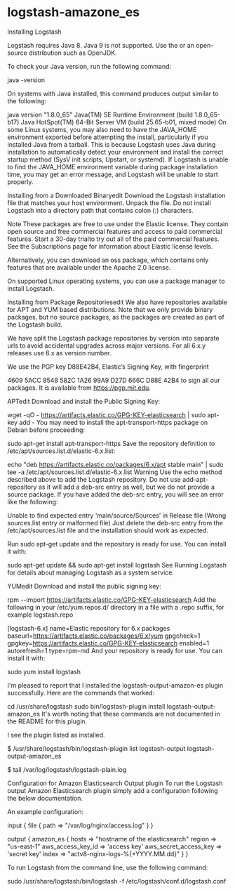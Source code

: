 # logstash-amazone_es



Installing Logstash

Logstash requires Java 8. Java 9 is not supported. Use the or an open-source distribution such as OpenJDK.

To check your Java version, run the following command:

java -version

On systems with Java installed, this command produces output similar to the following:

java version "1.8.0_65"
Java(TM) SE Runtime Environment (build 1.8.0_65-b17)
Java HotSpot(TM) 64-Bit Server VM (build 25.65-b01, mixed mode)
On some Linux systems, you may also need to have the JAVA_HOME environment exported before attempting the install, particularly if you installed Java from a tarball. This is because Logstash uses Java during installation to automatically detect your environment and install the correct startup method (SysV init scripts, Upstart, or systemd). If Logstash is unable to find the JAVA_HOME environment variable during package installation time, you may get an error message, and Logstash will be unable to start properly.

Installing from a Downloaded Binaryedit
Download the Logstash installation file that matches your host environment. Unpack the file. Do not install Logstash into a directory path that contains colon (:) characters.

Note
These packages are free to use under the Elastic license. They contain open source and free commercial features and access to paid commercial features. Start a 30-day trialto try out all of the paid commercial features. See the Subscriptions page for information about Elastic license levels.

Alternatively, you can download an oss package, which contains only features that are available under the Apache 2.0 license.

On supported Linux operating systems, you can use a package manager to install Logstash.

Installing from Package Repositoriesedit
We also have repositories available for APT and YUM based distributions. Note that we only provide binary packages, but no source packages, as the packages are created as part of the Logstash build.

We have split the Logstash package repositories by version into separate urls to avoid accidental upgrades across major versions. For all 6.x.y releases use 6.x as version number.

We use the PGP key D88E42B4, Elastic’s Signing Key, with fingerprint

4609 5ACC 8548 582C 1A26 99A9 D27D 666C D88E 42B4
to sign all our packages. It is available from https://pgp.mit.edu.

APTedit
Download and install the Public Signing Key:

wget -qO - https://artifacts.elastic.co/GPG-KEY-elasticsearch | sudo apt-key add -
You may need to install the apt-transport-https package on Debian before proceeding:

sudo apt-get install apt-transport-https
Save the repository definition to /etc/apt/sources.list.d/elastic-6.x.list:

echo "deb https://artifacts.elastic.co/packages/6.x/apt stable main" | sudo tee -a /etc/apt/sources.list.d/elastic-6.x.list
Warning
Use the echo method described above to add the Logstash repository. Do not use add-apt-repository as it will add a deb-src entry as well, but we do not provide a source package. If you have added the deb-src entry, you will see an error like the following:

Unable to find expected entry 'main/source/Sources' in Release file (Wrong sources.list entry or malformed file)
Just delete the deb-src entry from the /etc/apt/sources.list file and the installation should work as expected.

Run sudo apt-get update and the repository is ready for use. You can install it with:

sudo apt-get update && sudo apt-get install logstash
See Running Logstash for details about managing Logstash as a system service.

YUMedit
Download and install the public signing key:

rpm --import https://artifacts.elastic.co/GPG-KEY-elasticsearch
Add the following in your /etc/yum.repos.d/ directory in a file with a .repo suffix, for example logstash.repo

[logstash-6.x]
name=Elastic repository for 6.x packages
baseurl=https://artifacts.elastic.co/packages/6.x/yum
gpgcheck=1
gpgkey=https://artifacts.elastic.co/GPG-KEY-elasticsearch
enabled=1
autorefresh=1
type=rpm-md
And your repository is ready for use. You can install it with:

sudo yum install logstash


I'm pleased to report that I installed the logstash-output-amazon-es plugin successfully. Here are the commands that worked:

cd /usr/share/logstash
sudo bin/logstash-plugin install logstash-output-amazon_es
It's worth noting that these commands are not documented in the README for this plugin.


I see the plugin listed as installed.

$ /usr/share/logstash/bin/logstash-plugin list logstash-output
logstash-output-amazon_es

$ tail /var/log/logstash/logstash-plain.log





Configuration for Amazon Elasticsearch Output plugin
To run the Logstash output Amazon Elasticsearch plugin simply add a configuration following the below documentation.

An example configuration:





input {
        file {
              path => "/var/log/nginx/access.log"
        }
}

output {
       amazon_es {
              hosts => "hostname of the elasticsearch"
              region => "us-east-1"
              aws_access_key_id => 'access key'
              aws_secret_access_key => 'secret key'
              index => "actv8-nginx-logs-%{+YYYY.MM.dd}"
       }
}


To run Logstash from the command line, use the following command:


sudo /usr/share/logstash/bin/logstash -f /etc/logstash/conf.d/logstash.conf 

